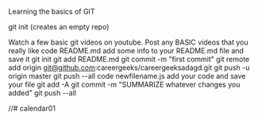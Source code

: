 Learning the basics of GIT


git init (creates an empty repo)

Watch a few basic git videos on youtube.  Post any BASIC videos that you really like
code README.md
     add some info to your README.md file and save it
git init
git add README.md
git commit -m "first commit"
git remote add origin git@github.com:careergeeks/careergeeksadagd.git
git push -u origin master
git push --all
code newfilename.js
     add your code and save your file
git add -A
git commit -m "SUMMARIZE whatever changes you added"
git push --all


//# calendar01
